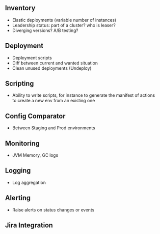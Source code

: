 
## Inventory 
- Elastic deployments (variable number of instances)
- Leadership status: part of a cluster? who is leaser?
- Diverging versions? A/B testing?

## Deployment
- Deployment scripts
- Diff between current and wanted situation
- Clean unused deployments (Undeploy)

## Scripting
- Ability to write scripts, 
for instance to generate the manifest of actions to create a new env from an existing one

## Config Comparator
- Between Staging and Prod environments

## Monitoring
- JVM Memory, GC logs

## Logging 
- Log aggregation

## Alerting
- Raise alerts on status changes or events


## Jira Integration


